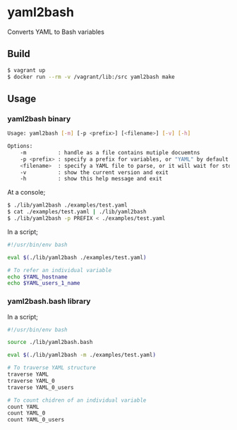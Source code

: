 # yaml2bash

Converts YAML to Bash variables

## Build

```bash
$ vagrant up
$ docker run --rm -v /vagrant/lib:/src yaml2bash make
```

## Usage

### yaml2bash binary

```bash
Usage: yaml2bash [-m] [-p <prefix>] [<filename>] [-v] [-h]

Options:
    -m          : handle as a file contains mutiple docuemtns
    -p <prefix> : specify a prefix for variables, or "YAML" by default
    <filename>  : specify a YAML file to parse, or it will wait for stdin
    -v          : show the current version and exit
    -h          : show this help message and exit
```

At a console;

```bash
$ ./lib/yaml2bash ./examples/test.yaml
$ cat ./examples/test.yaml | ./lib/yaml2bash
$ ./lib/yaml2bash -p PREFIX < ./examples/test.yaml
```

In a script;

```bash
#!/usr/bin/env bash

eval $(./lib/yaml2bash ./examples/test.yaml)

# To refer an individual variable
echo $YAML_hostname
echo $YAML_users_1_name
```

### yaml2bash.bash library

In a script;

```bash
#!/usr/bin/env bash

source ./lib/yaml2bash.bash

eval $(./lib/yaml2bash -m ./examples/test.yaml)

# To traverse YAML structure
traverse YAML
traverse YAML_0
traverse YAML_0_users

# To count chidren of an individual variable
count YAML
count YAML_0
count YAML_0_users
```
